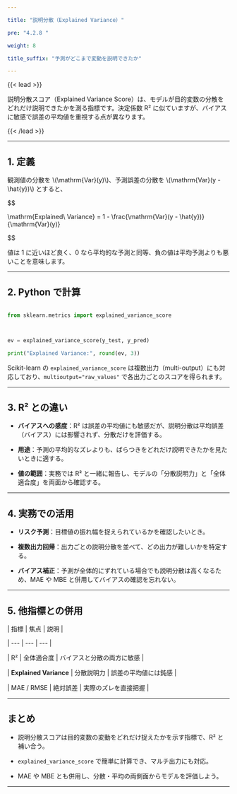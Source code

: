```yaml
---

title: "説明分散（Explained Variance）"

pre: "4.2.8 "

weight: 8

title_suffix: "予測がどこまで変動を説明できたか"

---
```




{{< lead >}}

説明分散スコア（Explained Variance Score）は、モデルが目的変数の分散をどれだけ説明できたかを測る指標です。決定係数 R² に似ていますが、バイアスに敏感で誤差の平均値を重視する点が異なります。

{{< /lead >}}



---



## 1. 定義



観測値の分散を \\(\mathrm{Var}(y)\\)、予測誤差の分散を \\(\mathrm{Var}(y - \hat{y})\\) とすると、



$$

\mathrm{Explained\ Variance} = 1 - \frac{\mathrm{Var}(y - \hat{y})}{\mathrm{Var}(y)}

$$



値は 1 に近いほど良く、0 なら平均的な予測と同等、負の値は平均予測よりも悪いことを意味します。



---



## 2. Python で計算



```python

from sklearn.metrics import explained_variance_score



ev = explained_variance_score(y_test, y_pred)

print("Explained Variance:", round(ev, 3))

```



Scikit-learn の `explained_variance_score` は複数出力（multi-output）にも対応しており、`multioutput="raw_values"` で各出力ごとのスコアを得られます。



---



## 3. R² との違い



- **バイアスへの感度**：R² は誤差の平均値にも敏感だが、説明分散は平均誤差（バイアス）には影響されず、分散だけを評価する。

- **用途**：予測の平均的なズレよりも、ばらつきをどれだけ説明できたかを見たいときに適する。

- **値の範囲**：実務では R² と一緒に報告し、モデルの「分散説明力」と「全体適合度」を両面から確認する。



---



## 4. 実務での活用



- **リスク予測**：目標値の振れ幅を捉えられているかを確認したいとき。

- **複数出力回帰**：出力ごとの説明分散を並べて、どの出力が難しいかを特定する。

- **バイアス補正**：予測が全体的にずれている場合でも説明分散は高くなるため、MAE や MBE と併用してバイアスの確認を忘れない。



---



## 5. 他指標との併用



| 指標 | 焦点 | 説明 |

| --- | --- | --- |

| R² | 全体適合度 | バイアスと分散の両方に敏感 |

| **Explained Variance** | 分散説明力 | 誤差の平均値には鈍感 |

| MAE / RMSE | 絶対誤差 | 実際のズレを直接把握 |



---



## まとめ



- 説明分散スコアは目的変数の変動をどれだけ捉えたかを示す指標で、R² と補い合う。

- `explained_variance_score` で簡単に計算でき、マルチ出力にも対応。

- MAE や MBE とも併用し、分散・平均の両側面からモデルを評価しよう。



---

